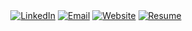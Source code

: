 <div align="center">
<a href="https://www.linkedin.com/in/hila-dolev-114964254/"><img alt="LinkedIn" src="https://img.shields.io/badge/Hila Dolev-%230077B5.svg?style=flat&logo=linkedin&logoColor=white"/></a>
<a href="mailto:hiladolev1@gmail.com"><img alt="Email" src="https://img.shields.io/badge/hiladolev1@gmail.com-D14836?style=flat&logo=gmail&logoColor=white"/></a>
<a href=""><img alt="Website" src="https://img.shields.io/website?down_color=lightgrey&down_message=offline&label=&up_color=green&up_message=online&url="/></a>
<a href="./https://github.com/Hiladolev/HTML-and-CSS-resume"><img alt="Resume" src="https://img.shields.io/badge/Resume_(last_updated)-Aug 2023-green"/></a>
</div><br/>
